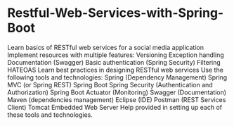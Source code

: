 # Restful-Web-Services-with-Spring-Boot

Learn basics of RESTful web services for a social media application
Implement resources with multiple features:
Versioning
Exception handling
Documentation (Swagger)
Basic authentication (Spring Security)
Filtering
HATEOAS
Learn best practices in designing RESTful web services
Use the following tools and technologies:
Spring (Dependency Management)
Spring MVC (or Spring REST)
Spring Boot
Spring Security (Authentication and Authorization)
Spring Boot Actuator (Monitoring)
Swagger (Documentation)
Maven (dependencies management)
Eclipse (IDE)
Postman (REST Services Client)
Tomcat Embedded Web Server
Help provided in setting up each of these tools and technologies.
